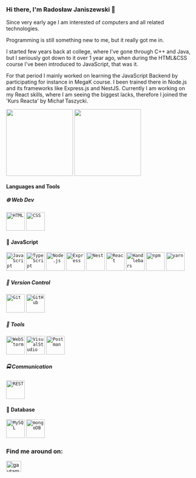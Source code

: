 ### Hi there, I'm Radosław Janiszewski 👋


Since very early age I am interested of computers and all related technologies. 

Programming is still something new to me, but it really got me in.

I started few years back at college, where I've gone through C++ and Java, 
but I seriously got down to it over 1 year ago, when during the HTML&CSS course I've been introduced to JavaScript, that was it. 

For that period I mainly worked on learning the JavaScript Backend by participating for instance in MegaK course. I been trained there in Node.js and its frameworks like Express.js and NestJS.
Currently I am working on my React skills, where I am seeing the biggest lacks, therefore I joined the 'Kurs Reacta' by Michał Taszycki.



<p align="left">
<img height="180em" src="https://github-readme-stats.vercel.app/api?username=RadekJ87&count_private=true&show_icons=true&theme=tokyonight" align = "center"/>
<img height="180em" src="https://github-readme-stats.vercel.app/api/top-langs?username=RadekJ87&show_icons=true&locale=en&layout=compact" align = "center"/>
</p>

#### Languages and Tools

##### 🌐 Web Dev
<div align="left">
<code><img height="50" src="https://user-images.githubusercontent.com/25181517/117447535-f00a3a00-af3d-11eb-89bf-45aaf56dbaf1.png" alt="HTML" title="HTML" /></code>
	<code><img height="50" src="https://user-images.githubusercontent.com/25181517/183898674-75a4a1b1-f960-4ea9-abcb-637170a00a75.png" alt="CSS" title="CSS" /></code>
</div>


#### 📜 JavaScript
<div align="left">
<code><img height="50" src="https://user-images.githubusercontent.com/25181517/117447155-6a868a00-af3d-11eb-9cfe-245df15c9f3f.png" alt="JavaScript" title="JavaScript" /></code>
	<code><img height="50" src="https://user-images.githubusercontent.com/25181517/183890598-19a0ac2d-e88a-4005-a8df-1ee36782fde1.png" alt="TypeScript" title="TypeScript" /></code>
  <code><img height="50" src="https://user-images.githubusercontent.com/25181517/183568594-85e280a7-0d7e-4d1a-9028-c8c2209e073c.png" alt="Node.js" title="Node.js" /></code>
	<code><img height="50" src="https://user-images.githubusercontent.com/25181517/183859966-a3462d8d-1bc7-4880-b353-e2cbed900ed6.png" alt="Express" title="Express" /></code>
    <code><img height="50" src="https://github.com/nestjs/nestjs.com/blob/master/img/apple-touch-icon.png" alt="Nest" title="Nest" /></code>
  	<code><img height="50" src="https://user-images.githubusercontent.com/25181517/183897015-94a058a6-b86e-4e42-a37f-bf92061753e5.png" alt="React" title="React" /></code>
    <code><img height="50" src="https://handlebarsjs.com/images/handlebars_logo.png" alt="Handlebars" title="Handlebars" /></code>
    	<code><img height="50" src="https://user-images.githubusercontent.com/25181517/121401671-49102800-c959-11eb-9f6f-74d49a5e1774.png" alt="npm" title="npm" /></code>
	<code><img height="50" src="https://user-images.githubusercontent.com/25181517/183049794-a3dfaddd-22ee-4ffe-b0b4-549ccd4879f9.png" alt="yarn" title="yarn" /></code>
</div>


##### 🧰 Version Control
<div align="left">
	<code><img height="50" src="https://user-images.githubusercontent.com/25181517/117364277-fc4eb280-aebd-11eb-8769-a3583c6a2037.png" alt="Git" title="Git" /></code>
	<code><img height="50" src="https://user-images.githubusercontent.com/25181517/117364276-fc4eb280-aebd-11eb-92ba-8a6ef74b7313.png" alt="GitHub" title="GitHub" /></code>
</div>



##### 🔨 Tools
<div align="left">
	<code><img height="50" src="https://user-images.githubusercontent.com/25181517/182617786-8de63e1a-5727-4e13-b300-648f2843578c.png" alt="WebStorm" title="WebStorm" /></code>
	<code><img height="50" src="https://user-images.githubusercontent.com/25181517/182618272-390ab138-7b29-44a0-85a2-62633957d815.png" alt="VisualStudio" title="VisualStudio" /></code>
	<code><img height="50" src="https://user-images.githubusercontent.com/25181517/182618508-1b12183b-5398-48d2-92e7-ff0969a22624.png" alt="Postman" title="Postman" /></code>
</div>


##### 🚍 Communication
<div align="left">
	<code><img height="50" src="https://user-images.githubusercontent.com/25181517/117208135-11134380-adf5-11eb-8878-040fd0f015b2.png" alt="REST" title="REST" /></code>
</div>


#### 💾 Database
<div align="left">
	<code><img height="50" src="https://user-images.githubusercontent.com/25181517/183896128-ec99105a-ec1a-4d85-b08b-1aa1620b2046.png" alt="MySQL" title="MySQL"
	/></code>
	<code><img height="50" src="https://user-images.githubusercontent.com/25181517/182884177-d48a8579-2cd0-447a-b9a6-ffc7cb02560e.png" alt="mongoDB" title="mongoDB" 
	/></code>
</div>


### Find me around on:
<a href="https://www.linkedin.com/in/rados%C5%82aw-janiszewski-507b90190" rel="nofollow">
<img align="center" src="https://raw.githubusercontent.com/rahuldkjain/github-profile-readme-generator/master/src/images/icons/Social/linked-in-alt.svg" alt="gautamkrishnar" height="30" width="40" style="max-width: 100%;"></a>


	
	

	

